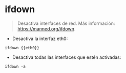 # ifdown

> Desactiva interfaces de red.
> Más información: <https://manned.org/ifdown>.

- Desactiva la interfaz eth0:

`ifdown {{eth0}}`

- Desactiva todas las interfaces que estén activadas:

`ifdown -a`
